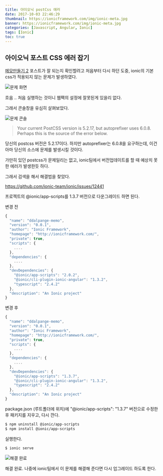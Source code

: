 ```yaml
---
title: 아이오닉 postCss 에러
date: 2017-10-03 22:46:29
thumbnail: https://ionicframework.com/img/ionic-meta.jpg
banner: https://ionicframework.com/img/ionic-meta.jpg
categories: [Javascript, Angular, Ionic]
tags: [Ionic]
toc: true
---
```


<!-- more -->


## 아이오닉 포스트 CSS 에러 잡기

[메모만들기 2](https://ddalpange.github.io/2017/07/11/%EA%B0%84%EB%8B%A8%ED%95%9C-%EB%A9%94%EB%AA%A8%EC%9E%A5-%EB%A7%8C%EB%93%A4%EA%B8%B0-2/) 포스트가 잘 되는지 확인할려고 처음부터 다시 하던 도중, ionic의 기본 css가 적용되지 않는 문제가 발생하였다.


![문제 화면](/images/ionic/postCssError.png)

흐음 .. 처음 실행하는 것이니 웹팩의 설정에 잘못된게 있을리 없다.

그래서 콘솔창을 유심히 살펴보았다.

![문제 콘솔](/images/ionic/postCssConsole.png)

> Your current PostCSS version is 5.2.17, but autoprefixer uses 6.0.8. Perhaps this is the source of the error below.

당신의 postcss 버전은 5.2.17이다. 하지만 autoprefixer는 6.0.8을 요구하는데, 이건 아마 당신의 소스에 문제를 발생시킬 것이다.

가만히 있던 postcss가 문제일리는 없고, ionic팀에서 버전업데이트를 할 때 예상치 못한 에러가 발생한듯 하다.

그래서 검색을 해서 해결법을 찾았다.


https://github.com/ionic-team/ionic/issues/12441


프로젝트의 @ionic/app-scripts를 1.3.7 버전으로 다운그레이드 하면 된다.

변경 전

```javascript
{
  "name": "ddalpange-memo",
  "version": "0.0.1",
  "author": "Ionic Framework",
  "homepage": "http://ionicframework.com/",
  "private": true,
  "scripts": {
    ....
  },
  "dependencies": {
    ....
  },
  "devDependencies": {
    "@ionic/app-scripts": "2.0.2",
    "@ionic/cli-plugin-ionic-angular": "1.3.2",
    "typescript": "2.4.2"
  },
  "description": "An Ionic project"
}
```

변경 후

```javascript
{
  "name": "ddalpange-memo",
  "version": "0.0.1",
  "author": "Ionic Framework",
  "homepage": "http://ionicframework.com/",
  "private": true,
  "scripts": {
    ....
  },
  "dependencies": {
    ....
  },
  "devDependencies": {
    "@ionic/app-scripts": "1.3.7",
    "@ionic/cli-plugin-ionic-angular": "1.3.2",
    "typescript": "2.4.2"
  },
  "description": "An Ionic project"
}
```

package.json (루트폴더에 위치)에  "@ionic/app-scripts": "1.3.7" 버전으로 수정한 후 패키지를 지우고, 다시 깐다.

```bash
$ npm uninstall @ionic/app-scripts
$ npm install @ionic/app-scripts
```

실행한다.

```bash
$ ionic serve
```

![해결 완료](/images/ionic/postCssComplete.png)

해결 완료. 나중에 ionic팀에서 이 문제를 해결해 준다면 다시 업그레이드 하도록 한다.
